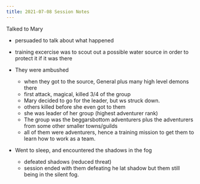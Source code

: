 ```yaml
---
title: 2021-07-08 Session Notes
---
```


Talked to Mary
- persuaded to talk about what happened
- training excercise was to scout out a possible water source in order to protect it if it was there
- They were ambushed
  - when they got to the source, General plus many high level demons there
  - first attack, magical, killed 3/4 of the group
  - Mary decided to go for the leader, but ws struck down.
  - others killed before she even got to them
  - she was leader of her group (highest adventurer rank)
  - The group was the beggarsbottom adventurers plus the adventurers from some other smaller towns/guilds
  - all of them were adventurers, hence a training mission to get them to learn how to work as a team.


- Went to sleep, and encountered the shadows in the fog
  - defeated shadows (reduced threat)
  - session ended with them defeating he lat shadow but them still being in the silent fog.
